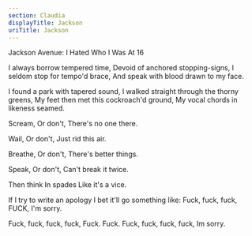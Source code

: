```yaml
---
section: Claudia
displayTitle: Jackson
uriTitle: Jackson
---
```


Jackson Avenue: I Hated Who I Was At 16

I always borrow tempered time,
Devoid of anchored stopping-signs,
I seldom stop for tempo'd brace,
And speak with blood drawn to my face.

I found a park with tapered sound,
I walked straight through the thorny greens,
My feet then met this cockroach'd ground,
My vocal chords in likeness seamed.

Scream,
Or don't,
There's no one there.

Wail,
Or don't,
Just rid this air.

Breathe,
Or don't,
There's better things.

Speak,
Or don't,
Can't break it twice.

Then think
In spades
Like it's a vice.

If I try to write an apology
I bet it'll go something like:
Fuck, fuck, fuck, FUCK,
I'm sorry.

Fuck, fuck, fuck, fuck,
Fuck. Fuck.
Fuck, fuck, fuck, fuck,
Im sorry.